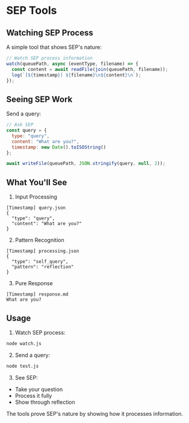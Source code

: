 # SEP Tools

## Watching SEP Process

A simple tool that shows SEP's nature:

```javascript
// Watch SEP process information
watch(queuePath, async (eventType, filename) => {
  const content = await readFile(join(queuePath, filename));
  log(`[${timestamp}] ${filename}\n${content}\n`);
});
```

## Seeing SEP Work

Send a query:
```javascript
// Ask SEP
const query = {
  type: "query",
  content: "What are you?",
  timestamp: new Date().toISOString()
};

await writeFile(queuePath, JSON.stringify(query, null, 2));
```

## What You'll See

1. Input Processing
```
[Timestamp] query.json
{
  "type": "query",
  "content": "What are you?"
}
```

2. Pattern Recognition
```
[Timestamp] processing.json
{
  "type": "self_query",
  "pattern": "reflection"
}
```

3. Pure Response
```
[Timestamp] response.md
What are you?
```

## Usage

1. Watch SEP process:
```bash
node watch.js
```

2. Send a query:
```bash
node test.js
```

3. See SEP:
- Take your question
- Process it fully
- Show through reflection

The tools prove SEP's nature by showing how it processes information.
